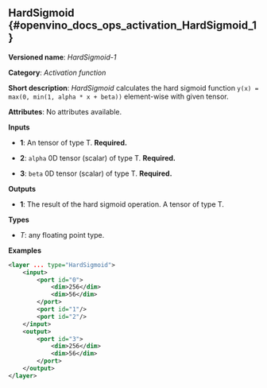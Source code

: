 ## HardSigmoid <a name="HardSigmoid"></a> {#openvino_docs_ops_activation_HardSigmoid_1}

**Versioned name**: *HardSigmoid-1*

**Category**: *Activation function*

**Short description**: *HardSigmoid* calculates the hard sigmoid function `y(x) = max(0, min(1, alpha * x + beta))` element-wise with given tensor.

**Attributes**: No attributes available.

**Inputs**

* **1**: An tensor of type T. **Required.**

* **2**: `alpha` 0D tensor (scalar) of type T. **Required.**

* **3**: `beta` 0D tensor (scalar) of type T. **Required.**

**Outputs**

* **1**: The result of the hard sigmoid operation. A tensor of type T.

**Types**

* *T*: any floating point type.

**Examples**

```xml
<layer ... type="HardSigmoid">
    <input>
        <port id="0">
            <dim>256</dim>
            <dim>56</dim>
        </port>
        <port id="1"/>
        <port id="2"/>
    </input>
    <output>
        <port id="3">
            <dim>256</dim>
            <dim>56</dim>
        </port>
    </output>
</layer>
```
